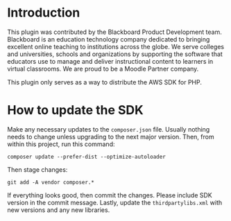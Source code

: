 # Introduction

This plugin was contributed by the Blackboard Product Development team.  Blackboard is an education technology company
dedicated to bringing excellent online teaching to institutions across the globe.  We serve colleges and universities,
schools and organizations by supporting the software that educators use to manage and deliver instructional content to
learners in virtual classrooms.  We are proud to be a Moodle Partner company.

This plugin only serves as a way to distribute the AWS SDK for PHP.

# How to update the SDK

Make any necessary updates to the `composer.json` file.  Usually nothing needs to change unless upgrading to the next
major version.  Then, from within this project, run this command:

    composer update --prefer-dist --optimize-autoloader

Then stage changes:

    git add -A vendor composer.*

If everything looks good, then commit the changes.  Please include SDK version in the commit message.  Lastly,
update the `thirdpartylibs.xml` with new versions and any new libraries.